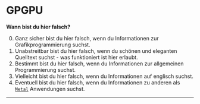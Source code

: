 # GPGPU <!-- General Purpose Computation on Graphics Processing Unit -->

**Wann bist du hier falsch?**

0. Ganz sicher bist du hier falsch, wenn du Informationen zur Grafikprogrammierung suchst.
0. Unabstreitbar bist du hier falsch, wenn du schönen und eleganten Quelltext suchst - was funktioniert ist hier erlaubt.
0. Bestimmt bist du hier falsch, wenn du Informationen zur allgemeinen Programmierung suchst.
0. Vielleicht bist du hier falsch, wenn du Informationen auf englisch suchst.
0. Eventuell bist du hier falsch, wenn du Informationen zu anderen als [`Metal`][Metal] Anwendungen suchst.





----
<!-- interne links -->
[Metal]: https://developer.apple.com/metal/